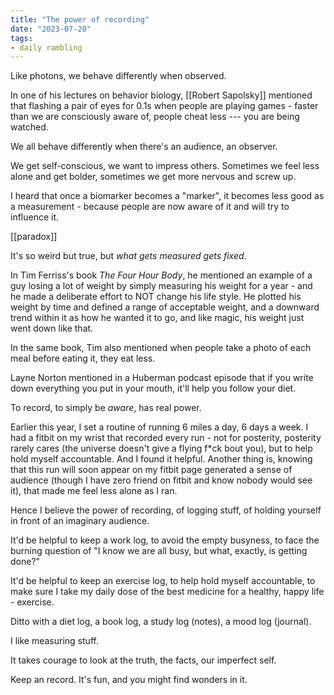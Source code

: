 ```yaml
---
title: "The power of recording"
date: "2023-07-20"
tags:
- daily rambling
---
```


Like photons, we behave differently when observed.

In one of his lectures on behavior biology, [[Robert Sapolsky]] mentioned that flashing a pair of eyes for 0.1s when people are playing games - faster than we are consciously aware of, people cheat less --- you are being watched.

We all behave differently when there's an audience, an observer.

We get self-conscious, we want to impress others. 
Sometimes we feel less alone and get bolder, 
sometimes we get more nervous and screw up.

I heard that once a biomarker becomes a "marker", it becomes less good as a measurement - because people are now aware of it and will try to influence it.

[[paradox]]

It's so weird but true, but *what gets measured gets fixed*.

In Tim Ferriss's book *The Four Hour Body*, he mentioned an example of a guy losing a lot of weight by simply measuring his weight for a year - and he made a deliberate effort to NOT change his life style.
He plotted his weight by time and defined a range of acceptable weight, and a downward trend within it as how he wanted it to go, 
and like magic, his weight just went down like that.

In the same book, Tim also mentioned when people take a photo of each meal before eating it, they eat less.

Layne Norton mentioned in a Huberman podcast episode that if you write down everything you put in your mouth, it'll help you follow your diet.

To record, to simply be *aware*, has real power.

Earlier this year, I set a routine of running 6 miles a day, 6 days a week.
I had a fitbit on my wrist that recorded every run -
not for posterity, posterity rarely cares (the universe doesn't give a flying f\*ck bout you), but to help hold myself accountable.
And I found it helpful.
Another thing is, knowing that this run will soon appear on my fitbit page generated a sense of audience (though I have zero friend on fitbit and know nobody would see it), that made me feel less alone as I ran.

Hence I believe the power of recording, of logging stuff, of holding yourself in front of an imaginary audience.

It'd be helpful to keep a work log, to avoid the empty busyness, to face the burning question of "I know we are all busy, but what, exactly, is getting done?"

It'd be helpful to keep an exercise log, to help hold myself accountable, to make sure I take my daily dose of the best medicine for a healthy, happy life - exercise.

Ditto with a diet log, a book log, a study log (notes), a mood log (journal).

I like measuring stuff.

It takes courage to look at the truth, the facts, our imperfect self.

Keep an record. It's fun, and you might find wonders in it.